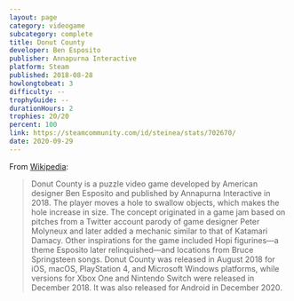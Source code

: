 ```yaml
---
layout: page
category: videogame
subcategory: complete
title: Donut County
developer: Ben Esposito
publisher: Annapurna Interactive
platform: Steam
published: 2018-08-28
howlongtobeat: 3
difficulty: --
trophyGuide: --
durationHours: 2
trophies: 20/20
percent: 100
link: https://steamcommunity.com/id/steinea/stats/702670/
date: 2020-09-29
---
```


From [Wikipedia](https://en.wikipedia.org/wiki/Donut_County):

> Donut County is a puzzle video game developed by American designer Ben Esposito and published by Annapurna Interactive in 2018. The player moves a hole to swallow objects, which makes the hole increase in size. The concept originated in a game jam based on pitches from a Twitter account parody of game designer Peter Molyneux and later added a mechanic similar to that of Katamari Damacy. Other inspirations for the game included Hopi figurines—a theme Esposito later relinquished—and locations from Bruce Springsteen songs. Donut County was released in August 2018 for iOS, macOS, PlayStation 4, and Microsoft Windows platforms, while versions for Xbox One and Nintendo Switch were released in December 2018. It was also released for Android in December 2020.
